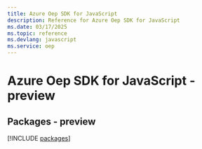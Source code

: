 ```yaml
---
title: Azure Oep SDK for JavaScript
description: Reference for Azure Oep SDK for JavaScript
ms.date: 03/17/2025
ms.topic: reference
ms.devlang: javascript
ms.service: oep
---
```

# Azure Oep SDK for JavaScript - preview
## Packages - preview
[!INCLUDE [packages](oep-index.md)]